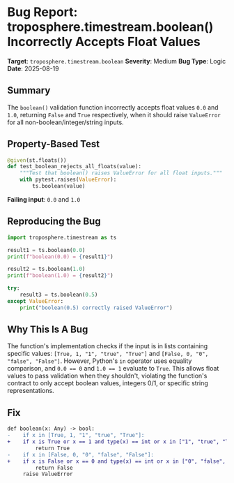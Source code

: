 # Bug Report: troposphere.timestream.boolean() Incorrectly Accepts Float Values

**Target**: `troposphere.timestream.boolean`
**Severity**: Medium
**Bug Type**: Logic
**Date**: 2025-08-19

## Summary

The `boolean()` validation function incorrectly accepts float values `0.0` and `1.0`, returning `False` and `True` respectively, when it should raise `ValueError` for all non-boolean/integer/string inputs.

## Property-Based Test

```python
@given(st.floats())
def test_boolean_rejects_all_floats(value):
    """Test that boolean() raises ValueError for all float inputs."""
    with pytest.raises(ValueError):
        ts.boolean(value)
```

**Failing input**: `0.0` and `1.0`

## Reproducing the Bug

```python
import troposphere.timestream as ts

result1 = ts.boolean(0.0)
print(f"boolean(0.0) = {result1}")

result2 = ts.boolean(1.0)  
print(f"boolean(1.0) = {result2}")

try:
    result3 = ts.boolean(0.5)
except ValueError:
    print("boolean(0.5) correctly raised ValueError")
```

## Why This Is A Bug

The function's implementation checks if the input is in lists containing specific values: `[True, 1, "1", "true", "True"]` and `[False, 0, "0", "false", "False"]`. However, Python's `in` operator uses equality comparison, and `0.0 == 0` and `1.0 == 1` evaluate to `True`. This allows float values to pass validation when they shouldn't, violating the function's contract to only accept boolean values, integers 0/1, or specific string representations.

## Fix

```diff
def boolean(x: Any) -> bool:
-    if x in [True, 1, "1", "true", "True"]:
+    if x is True or x == 1 and type(x) == int or x in ["1", "true", "True"]:
         return True
-    if x in [False, 0, "0", "false", "False"]:
+    if x is False or x == 0 and type(x) == int or x in ["0", "false", "False"]:
         return False
     raise ValueError
```
